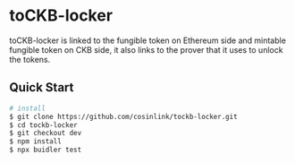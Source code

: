 # toCKB-locker
toCKB-locker is linked to the fungible token on Ethereum side and mintable fungible
token on CKB side, it also links to the prover that it uses to unlock the tokens.

## Quick Start
```bash
# install
$ git clone https://github.com/cosinlink/tockb-locker.git
$ cd tockb-locker
$ git checkout dev
$ npm install
$ npx buidler test
```
